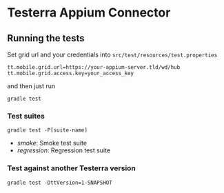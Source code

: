 # Testerra Appium Connector

## Running the tests

Set grid url and your credentials into `src/test/resources/test.properties`

```properties
tt.mobile.grid.url=https://your-appium-server.tld/wd/hub
tt.mobile.grid.access.key=your_access_key
```

and then just run

```shell
gradle test
```

### Test suites

```shell
gradle test -P[suite-name]
```

* *smoke*: Smoke test suite
* *regression*: Regression test suite

### Test against another Testerra version
```shell
gradle test -DttVersion=1-SNAPSHOT
```
